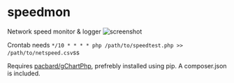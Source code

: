# speedmon
Network speed monitor &amp; logger
![screenshot](http://i.imgur.com/OxBOFwK.png)

Crontab needs ````*/10 * * * * php /path/to/speedtest.php >> /path/to/netspeed.csv````ss

Requires [pacbard/gChartPhp](https://github.com/pacbard/gChartPhp), prefrebly installed using pip. A composer.json is included.

